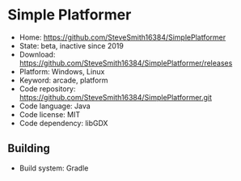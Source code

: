 # Simple Platformer

- Home: https://github.com/SteveSmith16384/SimplePlatformer
- State: beta, inactive since 2019
- Download: https://github.com/SteveSmith16384/SimplePlatformer/releases
- Platform: Windows, Linux
- Keyword: arcade, platform
- Code repository: https://github.com/SteveSmith16384/SimplePlatformer.git
- Code language: Java
- Code license: MIT
- Code dependency: libGDX

## Building

- Build system: Gradle
